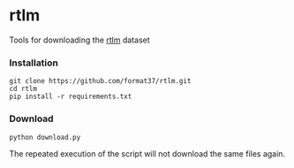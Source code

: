 # rtlm
Tools for downloading the [rtlm](https://rtlm.info) dataset  
### Installation
```
git clone https://github.com/format37/rtlm.git
cd rtlm
pip install -r requirements.txt
```
### Download
```
python download.py
```
The repeated execution of the script will not download the same files again.